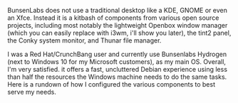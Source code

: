 BunsenLabs does not use a traditional desktop like a KDE, GNOME or even an Xfce. Instead it is a kitbash of components from various open source projects, including most notably the lightweight Openbox window manager (which you can easily replace with i3wm, i'll show you later), the tint2 panel, the Conky system monitor, and Thunar file manager. 

I was a Red Hat/CrunchBang user and currently use Bunsenlabs Hydrogen (next to Windows 10 for my Microsoft customers), as my main OS. Overall, I'm very satisfied. it offers a fast, uncluttered Debian experience using less than half the resources the Windows machine needs to do the same tasks. Here is a rundown of how I configured the various components to best serve my needs.
